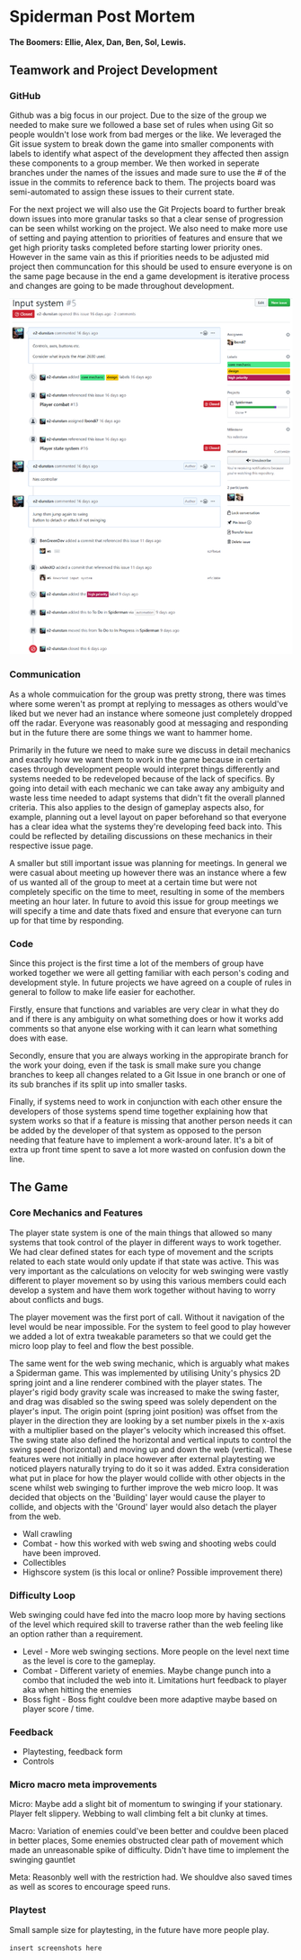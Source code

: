 # Spiderman Post Mortem

#### The Boomers: Ellie, Alex, Dan, Ben, Sol, Lewis.

##
## Teamwork and Project Development

### GitHub

Github was a big focus in our project. Due to the size of the group we needed to make sure we followed a base set of rules when using Git so people wouldn't lose work from bad merges or the like. We leveraged the Git issue system to break down the game into smaller components with labels to identify what aspect of the development they affected then assign these components to a group member. We then worked in seperate branches under the names of the issues and made sure to use the # of the issue in the commits to reference back to them. The projects board was semi-automated to assign these issues to their current state.

For the next project we will also use the Git Projects board to further break down issues into more granular tasks so that a clear sense of progression can be seen whilst working on the project. We also need to make more use of setting and paying attention to priorities of features and ensure that we get high priority tasks completed before starting lower priority ones. However in the same vain as this if priorities needs to be adjusted mid project then communcation for this should be used to ensure everyone is on the same page because in the end a game development is iterative process and changes are going to be made throughout development.
    
![Example Issue on GitHub](/images/Git_issues_example.PNG)

### Communication

As a whole commuication for the group was pretty strong, there was times where some weren't as prompt at replying to messages as others would've liked but we never had an instance where someone just completely dropped off the radar. Everyone was reasonably good at messaging and responding but in the future there are some things we want to hammer home. 

Primarily in the future we need to make sure we discuss in detail mechanics and exactly how we want them to work in the game because in certain cases through development people would interpret things differently and systems needed to be redeveloped because of the lack of specifics. By going into detail with each mechanic we can take away any ambiguity and waste less time needed to adapt systems that didn't fit the overall planned criteria. This also applies to the design of gameplay aspects also, for example, planning out a level layout on paper beforehand so that everyone has a clear idea what the systems they're developing feed back into. This could be reflected by detailing discussions on these mechanics in their respective issue page.

A smaller but still important issue was planning for meetings. In general we were casual about meeting up however there was an instance where a few of us wanted all of the group to meet at a certain time but were not completely specific on the time to meet, resulting in some of the members meeting an hour later. In future to avoid this issue for group meetings we will specify a time and date thats fixed and ensure that everyone can turn up for that time by responding.

### Code

Since this project is the first time a lot of the members of group have worked together we were all getting familiar with each person's coding and development style. In future projects we have agreed on a couple of rules in general to follow to make life easier for eachother.
    
Firstly, ensure that functions and variables are very clear in what they do and if there is any ambiguity on what something does or how it works add comments so that anyone else working with it can learn what something does with ease.

Secondly, ensure that you are always working in the appropirate branch for the work your doing, even if the task is small make sure you change branches to keep all changes related to a Git Issue in one branch or one of its sub branches if its split up into smaller tasks.

Finally, if systems need to work in conjunction with each other ensure the developers of those systems spend time together explaining how that system works so that if a feature is missing that another person needs it can be added by the developer of that system as opposed to the person needing that feature have to implement a work-around later. It's a bit of extra up front time spent to save a lot more wasted on confusion down the line.

##
## The Game

### Core Mechanics and Features

The player state system is one of the main things that allowed so many systems that took control of the player in different ways to work together. We had clear defined states for each type of movement and the scripts related to each state would only update if that state was active. This was very important as the calculations on velocity for web swinging were vastly different to player movement so by using this various members could each develop a system and have them work together without having to worry about conflicts and bugs.

The player movement was the first port of call. Without it navigation of the level would be near impossible. For the system to feel good to play however we added a lot of extra tweakable parameters so that we could get the micro loop play to feel and flow the best possible.

The same went for the web swing mechanic, which is arguably what makes a Spiderman game. This was implemented by utilising Unity's physics 2D spring joint and a line renderer combined with the player states. The player's rigid body gravity scale was increased to make the swing faster, and drag was disabled so the swing speed was solely dependent on the player's input. The origin point (spring joint position) was offset from the player in the direction they are looking by a set number pixels in the x-axis with a multiplier based on the player's velocity which increased this offset. The swing state also defined the horizontal and vertical inputs to control the swing speed (horizontal) and moving up and down the web (vertical). These features were not initially in place however after external playtesting we noticed players naturally trying to do it so it was added. Extra consideration what put in place for how the player would collide with other objects in the scene whilst web swinging to further improve the web micro loop. It was decided that objects on the 'Building' layer would cause the player to collide, and objects with the 'Ground' layer would also detach the player from the web.

- Wall crawling
- Combat - how this worked with web swing and shooting webs could have been improved.
- Collectibles
- Highscore system (is this local or online? Possible improvement there)

### Difficulty Loop

Web swinging could have fed into the macro loop more by having sections of the level which required skill to traverse rather than the web feeling like an option rather than a requirement.

- Level - More web swinging sections. More people on the level next time as the level is core to the gameplay.
- Combat - Different variety of enemies. Maybe change punch into a combo that included the web into it. Limitations hurt feedback to player aka when hitting the enemies
- Boss fight - Boss fight couldve been more adaptive maybe based on player score / time.

### Feedback

- Playtesting, feedback form
- Controls

### Micro macro meta improvements

Micro: Maybe add a slight bit of momentum to swinging if your stationary. Player felt slippery. Webbing to wall climbing felt a bit clunky at times. 

Macro: Variation of enemies could've been better and couldve been placed in better places, Some enemies obstructed clear path of movement which made an unreasonable spike of difficulty. Didn't have time to implement the swinging gauntlet 

Meta: Reasonbly well with the restriction had. We shouldve also saved times as well as scores to encourage speed runs.

### Playtest
Small sample size for playtesting, in the future have more people play.


` insert screenshots here `
